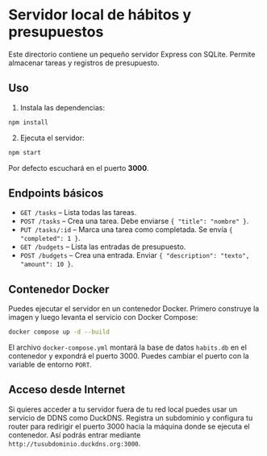 # Servidor local de hábitos y presupuestos

Este directorio contiene un pequeño servidor Express con SQLite. Permite almacenar tareas y registros de presupuesto.

## Uso

1. Instala las dependencias:

```bash
npm install
```

2. Ejecuta el servidor:

```bash
npm start
```

Por defecto escuchará en el puerto **3000**.

## Endpoints básicos

- `GET /tasks` – Lista todas las tareas.
- `POST /tasks` – Crea una tarea. Debe enviarse `{ "title": "nombre" }`.
- `PUT /tasks/:id` – Marca una tarea como completada. Se envía `{ "completed": 1 }`.
- `GET /budgets` – Lista las entradas de presupuesto.
- `POST /budgets` – Crea una entrada. Enviar `{ "description": "texto", "amount": 10 }`.


## Contenedor Docker

Puedes ejecutar el servidor en un contenedor Docker. Primero construye la imagen y luego levanta el servicio con Docker Compose:

```bash
docker compose up -d --build
```

El archivo `docker-compose.yml` montará la base de datos `habits.db` en el contenedor y expondrá el puerto 3000. Puedes cambiar el puerto con la variable de entorno `PORT`.

## Acceso desde Internet

Si quieres acceder a tu servidor fuera de tu red local puedes usar un servicio de DDNS como DuckDNS. Registra un subdominio y configura tu router para redirigir el puerto 3000 hacia la máquina donde se ejecuta el contenedor. Así podrás entrar mediante `http://tusubdominio.duckdns.org:3000`.
